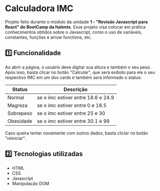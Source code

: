 
# Calculadora IMC

Projeto feito durante o módulo da unidade **1 - "Revisão Javascript para React" do BootCamp da Italents**. Esse projeto visa colocar em prática conhecimentos obtidos sobre o Javascript, como o uso de variáveis, constantes, funções e arrow functions, etc. 


## 1️⃣​ Funcionalidade
Ao abrir a página, o usuário deve digitar sua altura e também o seu peso. Após isso, basta clicar no botão "Calcular", que será exibido para ele o seu respectivo IMC em um dos cards e também será informado o status:

 Status | Descrição
 -------|-----------
 Normal | se o imc estiver entre 18.6 e 24.9
 Magreza | se o imc estiver entre 0 e 18.5
 Sobrepeso | se o imc estiver entre 25 e 30
 Obesidade | se o imc estiver entre 30.1 e 99

Caso queira tentar novamente com outros dados, basta cliclar no botão "reiniciar".

## ​2️⃣​ Tecnologias utilizadas 
- HTML 
- CSS 
- Javascript 
- Manipulação DOM
